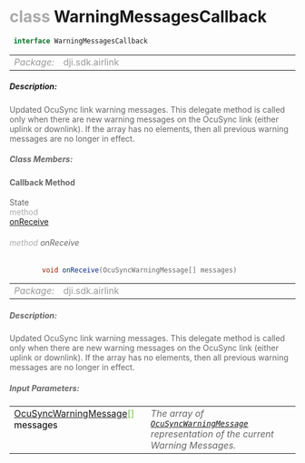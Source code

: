 <div class="article"><h1 ><font color="#AAA">class </font>WarningMessagesCallback</h1></div>

~~~java
 interface WarningMessagesCallback 
~~~

<html><table class="table-supportedby"><tr valign="top"><td width=15%><font color="#999"><i>Package:</i></td><td width=85%><font color="#999">dji.sdk.airlink</td></tr></table></html>



##### Description:



<font color="#666">Updated OcuSync link warning messages. This delegate method is called only when there are new warning messages on  the OcuSync link (either uplink or downlink). If the array has no elements, then all previous warning messages are  no longer in effect.



##### Class Members:



#### Callback Method

<div class="api-row" id="djiocusynclink_didreceivewarningmessages"><div class="api-col left">State</div><div class="api-col middle" style="color:#AAA">method</div><div class="api-col right"><a class="trigger" href="#djiocusynclink_didreceivewarningmessages_inline">onReceive</a></div></div><div class="inline-doc" id="djiocusynclink_didreceivewarningmessages_inline"

><div class="article"><h6 ><font color="#AAA">method </font>onReceive</h6></div>

~~~java
        void onReceive(OcuSyncWarningMessage[] messages)
~~~

<html><table class="table-supportedby"><tr valign="top"><td width=15%><font color="#999"><i>Package:</i></td><td width=85%><font color="#999">dji.sdk.airlink</td></tr></table></html>



##### Description:



<font color="#666">Updated OcuSync link warning messages. This delegate method is called only when there are new warning messages  on the OcuSync link (either uplink or downlink). If the array has no elements, then all previous warning  messages are no longer in effect.



##### Input Parameters:

<html><table class="table-inline-parameters"><tr valign="top"><td><font color="#70BF41"><a href="/Components/OcuSyncLink/DJIOcuSyncLink.html#djiocusynclink_djiocusyncwarningmessage">OcuSyncWarningMessage</a>[] <font color="#000">messages</td><td><font color="#666"><i>The array of <code><a href="/Components/OcuSyncLink/DJIOcuSyncLink.html#djiocusynclink_djiocusyncwarningmessage">OcuSyncWarningMessage</a></code> representation of the current Warning Messages.</i></td></tr></table></html></div>


